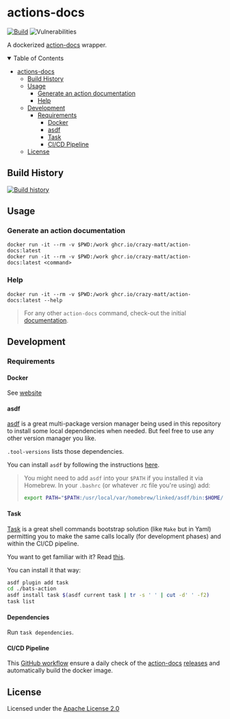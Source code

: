# actions-docs

[![Build](https://github.com/crazy-matt/action-docs/actions/workflows/docker_builder.yml/badge.svg)](https://github.com/crazy-matt/action-docs/actions/workflows/docker_builder.yml)
![Vulnerabilities](https://github.com/crazy-matt/action-docs/blob/--badges/.github/badges/vulnerability.svg)

A dockerized [action-docs](https://github.com/npalm/action-docs) wrapper.

<details open="open">
<summary>Table of Contents</summary>

- [actions-docs](#actions-docs)
  - [Build History](#build-history)
  - [Usage](#usage)
    - [Generate an action documentation](#generate-an-action-documentation)
    - [Help](#help)
  - [Development](#development)
    - [Requirements](#requirements)
      - [Docker](#docker)
      - [asdf](#asdf)
      - [Task](#task)
      - [CI/CD Pipeline](#cicd-pipeline)
  - [License](#license)

</details>

## Build History

[![Build history](https://buildstats.info/github/chart/crazy-matt/action-docs?branch=main)](https://github.com/crazy-matt/action-docs/actions)

## Usage

### Generate an action documentation

```shell
docker run -it --rm -v $PWD:/work ghcr.io/crazy-matt/action-docs:latest
docker run -it --rm -v $PWD:/work ghcr.io/crazy-matt/action-docs:latest <command>
```

### Help

```shell
docker run -it --rm -v $PWD:/work ghcr.io/crazy-matt/action-docs:latest --help
```

> For any other `action-docs` command, check-out the initial [documentation](https://github.com/npalm/action-docs#readme).

## Development

### Requirements

#### Docker

See [website](https://www.docker.com/)

#### asdf

[asdf](https://asdf-vm.com/) is a great multi-package version manager being used in this repository to install some local dependencies when needed. But feel free to use any other version manager you like.

`.tool-versions` lists those dependencies.

You can install `asdf` by following the instructions [here](http://asdf-vm.com/guide/getting-started.html#_1-install-dependencies).

> You might need to add `asdf` into your `$PATH` if you installed it via Homebrew. In your `.bashrc` (or whatever .rc file you're using) add:
>
> ```bash
> export PATH="$PATH:/usr/local/var/homebrew/linked/asdf/bin:$HOME/.asdf/shims"
> ```

#### Task

[Task](https://taskfile.dev/#/) is a great shell commands bootstrap solution (like `Make` but in Yaml) permitting you to make the same calls locally (for development phases) and within the CI/CD pipeline.

You want to get familiar with it? Read [this](https://tsh.io/blog/taskfile-and-gnu-make-for-automation/).

You can install it that way:

```bash
asdf plugin add task
cd ./bats-action
asdf install task $(asdf current task | tr -s ' ' | cut -d' ' -f2)
task list
```

#### Dependencies

Run `task dependencies`.

#### CI/CD Pipeline

This [GitHub workflow](.github/workflows/docker_builder.yml) ensure a daily check of the [action-docs](https://github.com/npalm/action-docs) [releases](https://github.com/npalm/action-docs/releases) and automatically build the docker image.

## License

Licensed under the [Apache License 2.0](LICENSE)
